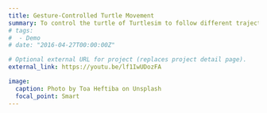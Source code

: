 ```yaml
---
title: Gesture-Controlled Turtle Movement
summary: To control the turtle of Turtlesim to follow different trajectories using gesture recognition./Click to watch a YouTube video.
# tags:
#  - Demo
# date: "2016-04-27T00:00:00Z"

# Optional external URL for project (replaces project detail page).
external_link: https://youtu.be/lf1IwUDozFA

image:
  caption: Photo by Toa Heftiba on Unsplash
  focal_point: Smart
---
```

